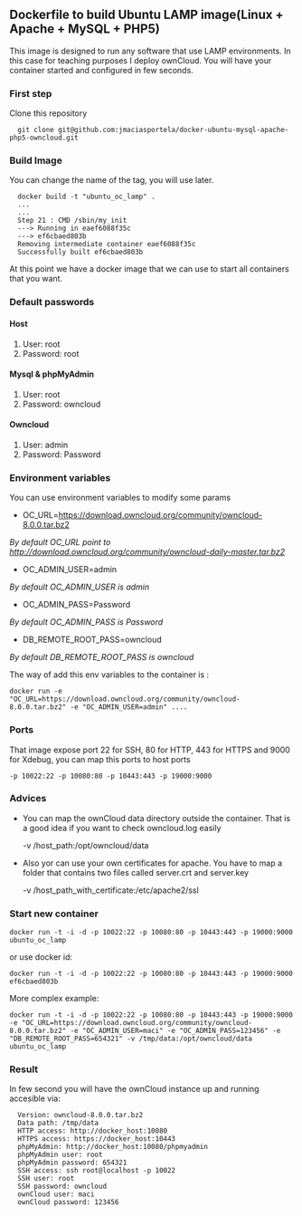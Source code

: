 ## Dockerfile to build Ubuntu LAMP image(Linux + Apache + MySQL + PHP5)

This image is designed to run any software that use LAMP environments. In this case for teaching purposes I deploy ownCloud. You will have your container started and configured in few seconds.

### First step
Clone this repository

      git clone git@github.com:jmaciasportela/docker-ubuntu-mysql-apache-php5-owncloud.git

### Build Image
You can change the name of the tag, you will use later.

      docker build -t "ubuntu_oc_lamp" .
      ...
      ...
      Step 21 : CMD /sbin/my_init
      ---> Running in eaef6088f35c
      ---> ef6cbaed803b
      Removing intermediate container eaef6088f35c
      Successfully built ef6cbaed803b

At this point we have a docker image that we can use to start all containers that you want.

### Default passwords

#### Host
1. User: root
2. Password: root

#### Mysql & phpMyAdmin
1. User: root
2. Password: owncloud

#### Owncloud
1. User: admin
2. Password: Password

### Environment variables

You can use environment variables to modify some params

* OC_URL=https://download.owncloud.org/community/owncloud-8.0.0.tar.bz2

*By default OC_URL point to http://download.owncloud.org/community/owncloud-daily-master.tar.bz2*

* OC_ADMIN_USER=admin

*By default OC_ADMIN_USER is admin*

* OC_ADMIN_PASS=Password

*By default OC_ADMIN_PASS is Password*

* DB_REMOTE_ROOT_PASS=owncloud

*By default DB_REMOTE_ROOT_PASS is owncloud*

The way of add this env variables to the container is :

    docker run -e "OC_URL=https://download.owncloud.org/community/owncloud-8.0.0.tar.bz2" -e "OC_ADMIN_USER=admin" ....

### Ports

That image expose port 22 for SSH, 80 for HTTP, 443 for HTTPS and 9000 for Xdebug, you can map this ports to host ports

    -p 10022:22 -p 10080:80 -p 10443:443 -p 19000:9000

### Advices
* You can map the ownCloud data directory outside the container. That is a good idea if you want to check owncloud.log easily

    -v /host_path:/opt/owncloud/data

* Also yor can use your own certificates for apache. You have to map a folder that contains two files called server.crt and server.key

    -v /host_path_with_certificate:/etc/apache2/ssl

### Start new container

    docker run -t -i -d -p 10022:22 -p 10080:80 -p 10443:443 -p 19000:9000 ubuntu_oc_lamp

or use docker id:

    docker run -t -i -d -p 10022:22 -p 10080:80 -p 10443:443 -p 19000:9000 ef6cbaed803b

More complex example:

    docker run -t -i -d -p 10022:22 -p 10080:80 -p 10443:443 -p 19000:9000 -e "OC_URL=https://download.owncloud.org/community/owncloud-8.0.0.tar.bz2" -e "OC_ADMIN_USER=maci" -e "OC_ADMIN_PASS=123456" -e "DB_REMOTE_ROOT_PASS=654321" -v /tmp/data:/opt/owncloud/data ubuntu_oc_lamp

### Result

In few second you will have the ownCloud instance up and running accesible via:

      Version: owncloud-8.0.0.tar.bz2
      Data path: /tmp/data
      HTTP access: http://docker_host:10080
      HTTPS access: https://docker_host:10443
      phpMyAdmin: http://docker_host:10080/phpmyadmin
      phpMyAdmin user: root
      phpMyAdmin password: 654321
      SSH access: ssh root@localhost -p 10022
      SSH user: root
      SSH password: owncloud
      ownCloud user: maci
      ownCloud password: 123456
